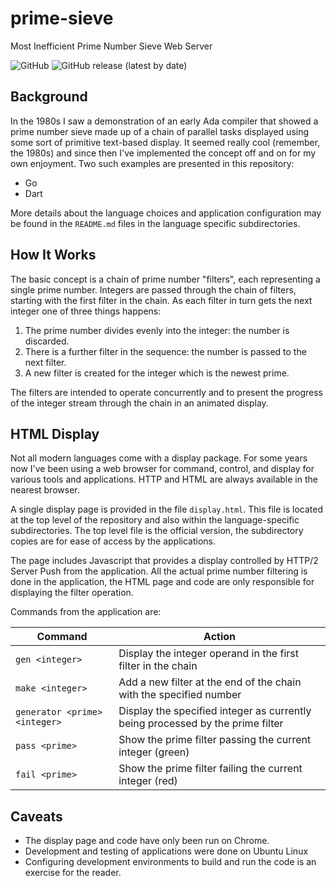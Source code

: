 # prime-sieve

Most Inefficient Prime Number Sieve Web Server

![GitHub](https://img.shields.io/github/license/madkins23/prime-sieve)
![GitHub release (latest by date)](https://img.shields.io/github/v/release/madkins23/prime-sieve)


## Background

In the 1980s I saw a demonstration of an early Ada compiler that showed
a prime number sieve made up of a chain of parallel tasks
displayed using some sort of primitive text-based display.
It seemed really cool (remember, the 1980s) and since then I've
implemented the concept off and on for my own enjoyment.
Two such examples are presented in this repository:

* Go
* Dart

More details about the language choices and application configuration
may be found in the `README.md` files in the language specific subdirectories.

## How It Works

The basic concept is a chain of prime number "filters",
each representing a single prime number.
Integers are passed through the chain of filters,
starting with the first filter in the chain.
As each filter in turn gets the next integer one of three things happens:
 
1. The prime number divides evenly into the integer: the number is discarded.
2. There is a further filter in the sequence: the number is passed to the next filter.
3. A new filter is created for the integer which is the newest prime.

The filters are intended to operate concurrently and
to present the progress of the integer stream through the chain
in an animated display.

## HTML Display

Not all modern languages come with a display package.
For some years now I've been using a web browser for
command, control, and display for various tools and applications.
HTTP and HTML are always available in the nearest browser.

A single display page is provided in the file `display.html`.
This file is located at the top level of the repository and also
within the language-specific subdirectories.
The top level file is the official version,
the subdirectory copies are for ease of access by the applications.

The page includes Javascript that provides a display
controlled by HTTP/2 Server Push from the application.
All the actual prime number filtering is done in the application,
the HTML page and code are only responsible for displaying the filter operation.

Commands from the application are:

| Command                       | Action                                                       |
|-------------------------------|--------------------------------------------------------------|
| `gen <integer>`               | Display the integer operand in the first filter in the chain |
| `make <integer>`              | Add a new filter at the end of the chain with the specified number |
| `generator <prime> <integer>` | Display the specified integer as currently being processed by the prime filter |
| `pass <prime>` | Show the prime filter passing the current integer (green) |
| `fail <prime>` | Show the prime filter failing the current integer (red) |

## Caveats

* The display page and code have only been run on Chrome.
* Development and testing of applications were done on Ubuntu Linux
* Configuring development environments to build and run the code is an exercise for the reader.
